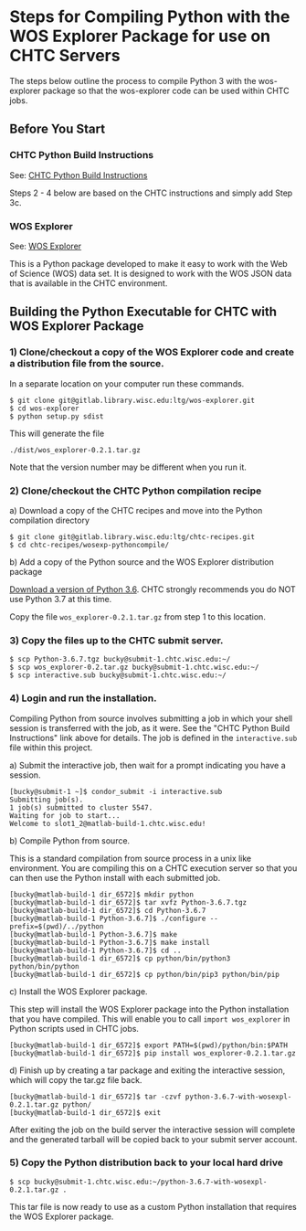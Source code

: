 # Steps for Compiling Python with the WOS Explorer Package for use on CHTC Servers

The steps below outline the process to compile Python 3 with the wos-explorer package so that the wos-explorer code can be used within CHTC jobs.

## Before You Start

### CHTC Python Build Instructions

See: [CHTC Python Build Instructions](http://chtc.cs.wisc.edu/python-jobs)

Steps 2 - 4 below are based on the CHTC instructions and simply add Step 3c.

### WOS Explorer

See: [WOS Explorer](https://gitlab.library.wisc.edu/ltg/wos-explorer)

This is a Python package developed to make it easy to work with the Web of Science (WOS) data set. It is designed to work with the WOS JSON data that is available in the CHTC environment.

## Building the Python Executable for CHTC with WOS Explorer Package

### 1) Clone/checkout a copy of the WOS Explorer code and create a distribution file from the source.

In a separate location on your computer run these commands.

```
$ git clone git@gitlab.library.wisc.edu:ltg/wos-explorer.git
$ cd wos-explorer
$ python setup.py sdist
```

This will generate the file

`./dist/wos_explorer-0.2.1.tar.gz`

Note that the version number may be different when you run it.

### 2) Clone/checkout the CHTC Python compilation recipe

a) Download a copy of the CHTC recipes and move into the Python compilation directory

```
$ git clone git@gitlab.library.wisc.edu:ltg/chtc-recipes.git
$ cd chtc-recipes/wosexp-pythoncompile/
```

b) Add a copy of the Python source and the WOS Explorer distribution package

[Download a version of Python 3.6](https://www.python.org/downloads/source/). CHTC strongly recommends you do NOT use Python 3.7 at this time.

Copy the file `wos_explorer-0.2.1.tar.gz` from step 1 to this location.

### 3) Copy the files up to the CHTC submit server.

```
$ scp Python-3.6.7.tgz bucky@submit-1.chtc.wisc.edu:~/
$ scp wos_explorer-0.2.tar.gz bucky@submit-1.chtc.wisc.edu:~/
$ scp interactive.sub bucky@submit-1.chtc.wisc.edu:~/
```

### 4) Login and run the installation.

Compiling Python from source involves submitting a job in which your shell session is transferred with the job, as it were. See the "CHTC Python Build Instructions" link above for details. The job is defined in the `interactive.sub` file within this project.

a) Submit the interactive job, then wait for a prompt indicating you have a session.

```
[bucky@submit-1 ~]$ condor_submit -i interactive.sub
Submitting job(s).
1 job(s) submitted to cluster 5547.
Waiting for job to start...
Welcome to slot1_2@matlab-build-1.chtc.wisc.edu!
```

b) Compile Python from source.

This is a standard compilation from source process in a unix like environment. You are compiling this on a CHTC execution server so that you can then use the Python install with each submitted job.

```
[bucky@matlab-build-1 dir_6572]$ mkdir python
[bucky@matlab-build-1 dir_6572]$ tar xvfz Python-3.6.7.tgz
[bucky@matlab-build-1 dir_6572]$ cd Python-3.6.7
[bucky@matlab-build-1 Python-3.6.7]$ ./configure --prefix=$(pwd)/../python
[bucky@matlab-build-1 Python-3.6.7]$ make
[bucky@matlab-build-1 Python-3.6.7]$ make install
[bucky@matlab-build-1 Python-3.6.7]$ cd ..
[bucky@matlab-build-1 dir_6572]$ cp python/bin/python3 python/bin/python
[bucky@matlab-build-1 dir_6572]$ cp python/bin/pip3 python/bin/pip
```

c) Install the WOS Explorer package.

This step will install the WOS Explorer package into the Python installation that you have compiled. This will enable you to call `import wos_explorer` in Python scripts used in CHTC jobs.

```
[bucky@matlab-build-1 dir_6572]$ export PATH=$(pwd)/python/bin:$PATH
[bucky@matlab-build-1 dir_6572]$ pip install wos_explorer-0.2.1.tar.gz
```

d) Finish up by creating a tar package and exiting the interactive session, which will copy the tar.gz file back.

```
[bucky@matlab-build-1 dir_6572]$ tar -czvf python-3.6.7-with-wosexpl-0.2.1.tar.gz python/
[bucky@matlab-build-1 dir_6572]$ exit
```

After exiting the job on the build server the interactive session will complete and the generated tarball will be copied back to your submit server account.

### 5) Copy the Python distribution back to your local hard drive

```
$ scp bucky@submit-1.chtc.wisc.edu:~/python-3.6.7-with-wosexpl-0.2.1.tar.gz .
```

This tar file is now ready to use as a custom Python installation that requires the WOS Explorer package.
